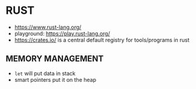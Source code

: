 # RUST
- https://www.rust-lang.org/
- playground: https://play.rust-lang.org/
- https://crates.io/ is a central default registry for tools/programs in rust

## MEMORY MANAGEMENT
- `let` will put data in stack
- smart pointers put it on the heap
